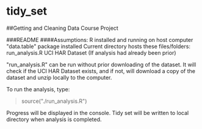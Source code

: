 # tidy_set

##Getting and Cleaning Data Course Project


###README
####Assumptions:
R installed and running on host computer
"data.table" package installed
Current directory hosts these files/folders:
run_analysis.R
UCI HAR Dataset (If analysis had already been prior)

"run_analysis.R" can be run without prior downloading of the dataset. It will check if the UCI HAR Dataset 
exists, and if not, will download a copy of the dataset and unzip locally to the computer. 

To run the analysis, type:
 >source("./run_analysis.R")

Progress will be displayed in the console. Tidy set will be written to local directory when analysis 
is completed.
